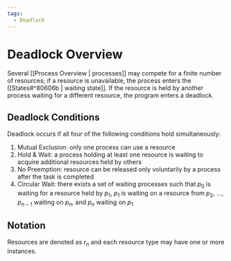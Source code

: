 ```yaml
---
tags:
  - Deadlock
---
```

# Deadlock Overview
Several [[Process Overview | processes]] may compete for a finite number of resources; if a resource is unavailable, the process enters the [[States#^80606b | waiting state]]. If the resource is held by another  process waiting for a different resource, the program enters a deadlock.
## Deadlock Conditions
Deadlock occurs if all four of the following conditions hold simultaneously:
1. Mutual Exclusion: only one process can use a resource
2. Hold & Wait: a process holding at least one resource is waiting to acquire additional resources held by others
3. No Preemption: resource can be released only voluntarily by a process after the task is completed
4. Circular Wait: there exists a set of waiting processes such that $p_0$ is waiting for a resource held by $p_1$, $p_1$ is waiting on a resource from $p_2$, ..., $p_{n-1}$ waiting on $p_n$, and $p_n$ waiting on $p_1$
## Notation
Resources are denoted as $r_n$ and each resource type may have one or more instances.